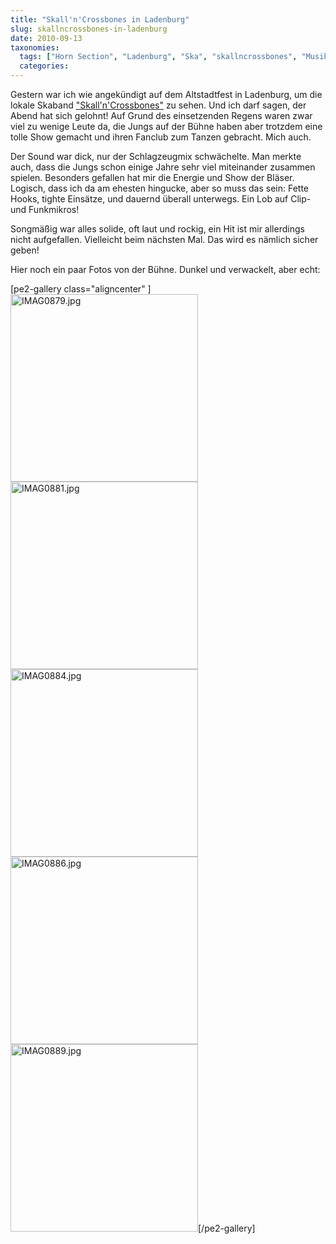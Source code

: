 ```yaml
---
title: "Skall'n'Crossbones in Ladenburg"
slug: skallncrossbones-in-ladenburg
date: 2010-09-13
taxonomies:
  tags: ["Horn Section", "Ladenburg", "Ska", "skallncrossbones", "Musik"]
  categories: 
---
```


<p>Gestern war ich wie angekündigt auf dem Altstadtfest in Ladenburg, um die lokale Skaband <a href="http://www.skallncrossbones.de" title="Skall'n'Crossbones Webseite">"Skall'n'Crossbones"</a> zu sehen. Und ich darf sagen, der Abend hat sich gelohnt! Auf Grund des einsetzenden Regens waren zwar viel zu wenige Leute da, die Jungs auf der Bühne haben aber trotzdem eine tolle Show gemacht und ihren Fanclub zum Tanzen gebracht. Mich auch.

Der Sound war dick, nur der Schlagzeugmix schwächelte. Man merkte auch, dass die Jungs schon einige Jahre sehr viel miteinander zusammen spielen. Besonders gefallen hat mir die Energie und Show der Bläser. Logisch, dass ich da am ehesten hingucke, aber so muss das sein: Fette Hooks, tighte Einsätze, und dauernd überall unterwegs. Ein Lob auf Clip- und Funkmikros!

Songmäßig war alles solide, oft laut und rockig, ein Hit ist mir allerdings nicht aufgefallen. Vielleicht beim nächsten Mal. Das wird es nämlich sicher geben!

Hier noch ein paar Fotos von der Bühne. Dunkel und verwackelt, aber echt:

[pe2-gallery class="aligncenter" ]
<a href="http://lh3.ggpht.com/_D3MEZZKTC8Y/TI4WvE2E5LI/AAAAAAAACkE/rHiWd_vJMBU/IMAG0879.jpg" title="IMAG0879.jpg" class="highslide"><img src="http://lh3.ggpht.com/_D3MEZZKTC8Y/TI4WvE2E5LI/AAAAAAAACkE/rHiWd_vJMBU/s288/IMAG0879.jpg" alt="IMAG0879.jpg" class="aligncenter" width="300"></a><a href="http://lh5.ggpht.com/_D3MEZZKTC8Y/TI4WvRc9m5I/AAAAAAAACkI/o9BPB_3ADiA/IMAG0881.jpg" title="IMAG0881.jpg" class="highslide"><img src="http://lh5.ggpht.com/_D3MEZZKTC8Y/TI4WvRc9m5I/AAAAAAAACkI/o9BPB_3ADiA/s288/IMAG0881.jpg" alt="IMAG0881.jpg" class="aligncenter" width="300"></a><a href="http://lh3.ggpht.com/_D3MEZZKTC8Y/TI4Wvz-BUwI/AAAAAAAACkM/Ge-oePod5FY/IMAG0884.jpg" title="IMAG0884.jpg" class="highslide"><img src="http://lh3.ggpht.com/_D3MEZZKTC8Y/TI4Wvz-BUwI/AAAAAAAACkM/Ge-oePod5FY/s288/IMAG0884.jpg" alt="IMAG0884.jpg" class="aligncenter" width="300"></a><a href="http://lh5.ggpht.com/_D3MEZZKTC8Y/TI4WwQXlUpI/AAAAAAAACkw/Ev2QjWK5NqI/IMAG0886.jpg" title="Der Fanclub durfte mit auf die Bühne - und aus dem strömenden Regen raus." class="highslide"><img src="http://lh5.ggpht.com/_D3MEZZKTC8Y/TI4WwQXlUpI/AAAAAAAACkw/Ev2QjWK5NqI/s288/IMAG0886.jpg" alt="IMAG0886.jpg" class="aligncenter" width="300"></a><a href="http://lh3.ggpht.com/_D3MEZZKTC8Y/TI4WwpUqFPI/AAAAAAAACkU/Pzo4rFSLM8E/IMAG0889.jpg" title="IMAG0889.jpg" class="highslide"><img src="http://lh3.ggpht.com/_D3MEZZKTC8Y/TI4WwpUqFPI/AAAAAAAACkU/Pzo4rFSLM8E/s288/IMAG0889.jpg" alt="IMAG0889.jpg" class="aligncenter" width="300"></a>[/pe2-gallery]</p>